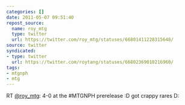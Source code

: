 ```yaml
---
categories: []
date: 2011-05-07 09:51:40
repost_source:
  name: roy_mtg
  type: twitter
  url: https://twitter.com/roy_mtg/statuses/66801411228315648/
source: twitter
syndicated:
- type: twitter
  url: https://twitter.com/roytang/statuses/66802369010216960/
tags:
- mtgnph
- mtg
---
```


RT [@roy_mtg](https://twitter.com/roy_mtg/): 4-0 at the #MTGNPH prerelease :D got crappy rares D: